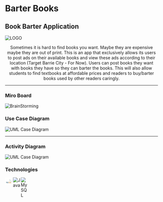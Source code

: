 # Barter Books

<p>
</p>

## Book Barter Application
<img height="150px" width="150px" alt="LOGO" src="" />
<p style="text-align:center;">
 Sometimes it is hard to find books you want. Maybe they are expensive maybe they are out of print. This is an app that exclusively allows its users to post ads on their available books and view these ads according to their location (Target Barrie City - For Now). Users can post books they want with books they have so they can barter the books. This will also allow students to find textbooks at affordable prices and readers to buy/barter books used by other readers caringly. 
</p>

<hr>

### Miro Board
 ![BrainStorming](https://github.com/RoarshacH/ReadWithMe/blob/main/images/Miro.png)
### Use Case Diagram

 ![UML Case Diagram](https://github.com/Brij15/Luncheon/blob/main/images/class-diagram.jpeg)
<hr>

### Activity Diagram
![UML Case Diagram](https://github.com/Brij15/Luncheon/blob/main/images/activity-diagram.jpeg)

### Technologies
<img align="left" alt="MySQL" width="26px" src="https://raw.githubusercontent.com/github/explore/80688e429a7d4ef2fca1e82350fe8e3517d3494d/topics/mysql/mysql.png" />
<img align="left" alt="Java" width="26px" src="https://cdn.iconscout.com/icon/free/png-512/java-23-225999.png" />
<img align="left" alt="MySQL" width="26px" src="https://upload.wikimedia.org/wikipedia/commons/3/3e/Android_logo_2019.png" />

